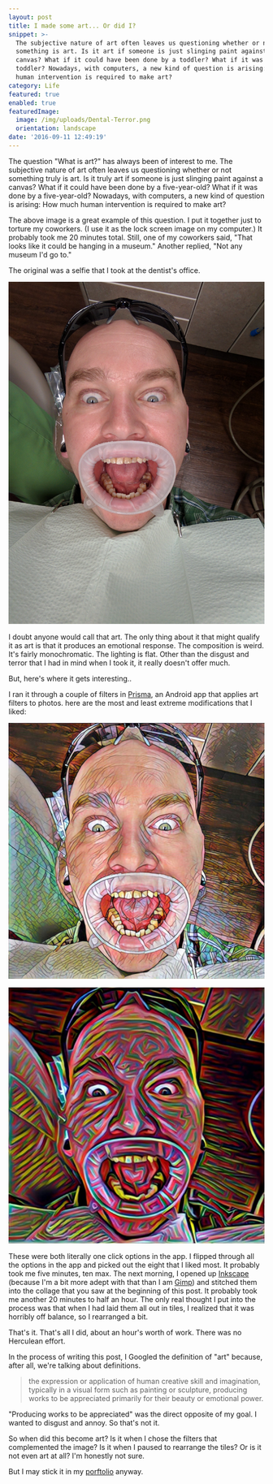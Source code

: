 ```yaml
---
layout: post
title: I made some art... Or did I?
snippet: >-
  The subjective nature of art often leaves us questioning whether or not
  something is art. Is it art if someone is just slinging paint against a
  canvas? What if it could have been done by a toddler? What if it was done by a
  toddler? Nowadays, with computers, a new kind of question is arising: How much
  human intervention is required to make art?
category: Life
featured: true
enabled: true
featuredImage:
  image: /img/uploads/Dental-Terror.png
  orientation: landscape
date: '2016-09-11 12:49:19'
---
```

The question "What is art?" has always been of interest to me. The subjective nature of art often leaves us questioning whether or not something truly is art. Is it truly art if someone is just slinging paint against a canvas? What if it could have been done by a five-year-old? What if it was done by a five-year-old? Nowadays, with computers, a new kind of question is arising: How much human intervention is required to make art?

The above image is a great example of this question. I put it together just to torture my coworkers. (I use it as the lock screen image on my computer.) It probably took me 20 minutes total. Still, one of my coworkers said, "That looks like it could be hanging in a museum." Another replied, "Not any museum I'd go to."

The original was a selfie that I took at the dentist's office.

![Me at the dentist](/img/uploads/Dental-Terror-Original.jpg)

I doubt anyone would call that art. The only thing about it that might qualify it as art is that it produces an emotional response. The composition is weird. It's fairly monochromatic. The lighting is flat. Other than the disgust and terror that I had in mind when I took it, it really doesn't offer much. 

But, here's where it gets interesting..

I ran it through a couple of filters in [Prisma](https://play.google.com/store/apps/details?id=com.neuralprisma), an Android app that applies art filters to photos. here are the most and least extreme modifications that I liked:

![Me at the dentist with a Prisma filter](/img/uploads/Dental-Terror-1.jpg)

![Me at the dentist with another Prisma filter](/img/uploads/Dental-Terror-2.jpg)

These were both literally one click options in the app. I flipped through all the options in the app and picked out the eight that I liked most. It probably took me five minutes, ten max. The next morning, I opened up [Inkscape](https://inkscape.org/en/) (because I'm a bit more adept with that than I am [Gimp](http://www.gimp.org/)) and stitched them into the collage that you saw at the beginning of this post. It probably took me another 20 minutes to half an hour. The only real thought I put into the process was that when I had laid them all out in tiles, I realized that it was horribly off balance, so I rearranged a bit. 

That's it. That's all I did, about an hour's worth of work. There was no Herculean effort.

In the process of writing this post, I Googled the definition of "art" because, after all, we're talking about definitions. 

> the expression or application of human creative skill and imagination, typically in a visual form such as painting or sculpture, producing works to be appreciated primarily for their beauty or emotional power.

"Producing works to be appreciated" was the direct opposite of my goal. I wanted to disgust and annoy. So that's not it.

So when did this become art? Is it when I chose the filters that complemented the image? Is it when I paused to rearrange the tiles? Or is it not even art at all? I'm honestly not sure. 

But I may stick it in my [porftolio](/art) anyway.
